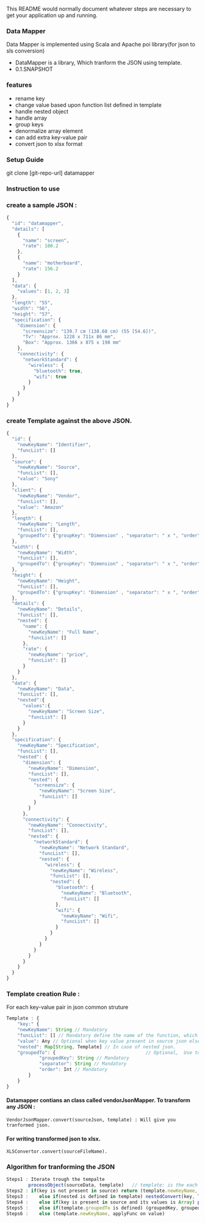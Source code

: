 This README would normally document whatever steps are necessary to get your application up and running.

### Data Mapper ###

Data Mapper is implemented using Scala and Apache poi library(for json to sls conversion)

* DataMapper is a library, Which tranform the JSON using template. 
* 0.1.SNAPSHOT

### features ###

* rename key
* change value based upon function list defined in template
* handle nested object
* handle array
* group keys
* denormalize array element
* can add extra key-value pair
* convert json to xlsx format

### Setup Guide ###

git clone [git-repo-url] datamapper

### Instruction to use ###

### create a sample JSON : ###

```js
{
  "id": "datamapper",
  "details": [
    {
      "name": "screen",
      "rate": 100.2
    },
    {
      "name": "motherboard",
      "rate": 156.2
    }
  ],
  "data": {
    "values": [1, 2, 3]
  },
  "length": "55",
  "width": "56",
  "height": "57",
  "specification": {
    "dimension": {
      "screensize": "139.7 cm (138.68 cm) (55 [54.6])",
      "Tv": "Approx. 1228 x 711x 86 mm",
      "Box": "Approx. 1366 x 875 x 198 mm"
    },
    "connectivity": {
      "networkStandard": {
        "wireless": {
          "bluetooth": true,
          "wifi": true
        }
      }
    }
  }
}
```
### create Template against the above JSON. ###

```js
{
  "id": {
    "newKeyName": "Identifier",
    "funcList": []
  },
  "source": {
    "newKeyName": "Source",
    "funcList": [],
    "value": "Sony"
  },
  "client": {
    "newKeyName": "Vendor",
    "funcList": [],
    "value": "Amazon"
  },
  "length": {
    "newKeyName": "Length",
    "funcList": [],
    "groupedTo": {"groupKey": "Dimension" , "separator": " x ", "order": 1}
  },
  "width": {
    "newKeyName": "Width",
    "funcList": [],
    "groupedTo": {"groupKey": "Dimension" , "separator": " x ", "order": 2}
  },
  "height": {
    "newKeyName": "Height",
    "funcList": [],
    "groupedTo": {"groupKey": "Dimension" , "separator": " x ", "order": 3}
  },
  "details": {
    "newKeyName": "Details",
    "funcList": [],
    "nested": {
      "name": {
        "newKeyName": "Full Name",
        "funcList": []
      },
      "rate": {
        "newKeyName": "price",
        "funcList": []
      }
    }
  },
  "data": {
    "newKeyName": "Data",
    "funcList": [],
    "nested":{
      "values":{
        "newKeyName": "Screen Size",
        "funcList": []
      }
    }
  },
  "specification": {
    "newKeyName": "Specification",
    "funcList": [],
    "nested": {
      "dimension": {
        "newKeyName": "Dimension",
        "funcList": [],
        "nested": {
          "screensize": {
            "newKeyName": "Screen Size",
            "funcList": []
          }
        }
      },
      "connectivity": {
        "newKeyName": "Connectivity",
        "funcList": [],
        "nested": {
          "networkStandard": {
            "newKeyName": "Network Standard",
            "funcList": [],
            "nested": {
              "wireless": {
                "newKeyName": "Wireless",
                "funcList": [],
                "nested": {
                  "bluetooth": {
                    "newKeyName": "Bluetooth",
                    "funcList": []
                  },
                  "wifi": {
                    "newKeyName": "Wifi",
                    "funcList": []
                  }
                }
              }
            }
          }
        }
      }
    }
  }
}
```

### Template creation Rule : ###

For each key-value pair in json common struture 

```js
Template : {
	"key:" {
	"newKeyName": String // Mandatory
	"funcList": [] // Mandatory define the name of the function, which will be applied to the value.
	"value": Any // Optional when key value present in source json else mandatory
	"nested": Map[String, Template] // In case of nested json. 
	"groupedTo": {                                 // Optional,  Use to groupe multiple keys into one key
			"groupedKey": String // Mandatory
			"separator": String // Mandatory
			"order": Int // Mandatory
		}
	}
}
```

#### Datamapper contians an class called vendorJsonMapper. To transform any JSON : ####

` VendorJsonMapper.convert(sourceJson, template) : Will give you tranformed json. `

#### For writing transformed json to xlsx. ####

` XLSConvertor.convert(sourceFileName). `


### Algorithm for tranforming the JSON #

```js
Steps1 : Iterate trough the tempalte
		processObject(sourceData, template)   // template: is the each key template object.
Steps2 : if(key is not present in source) return (template.newKeyName, template.value)
Steps3 :	else if(nested is defined in template) nestedConvert(key, Template, source(template.key))
Steps4 :	else if(key is present in source and its values is Array) processArray(template, source)
Steps5 :	else if(template.groupedTo is defined) (groupedKey, groupedValues)
Steps6 :	else (template.newKeyName, applyFunc on value)
```
